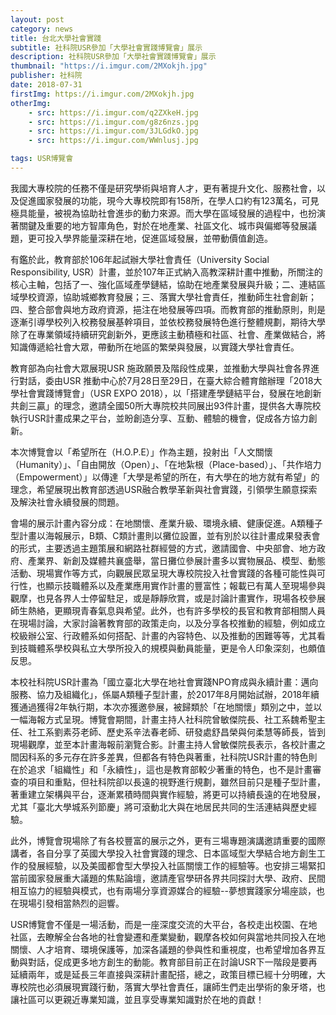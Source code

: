 ```yaml
---
layout: post
category: news
title: 台北大學社會實踐
subtitle: 社科院USR參加「大學社會實踐博覽會」展示
description: 社科院USR參加「大學社會實踐博覽會」展示
thumbnail: "https://i.imgur.com/2MXokjh.jpg"
publisher: 社科院
date: 2018-07-31 
firstImg: https://i.imgur.com/2MXokjh.jpg
otherImg:
    - src: https://i.imgur.com/q2ZXkeH.jpg
    - src: https://i.imgur.com/g8z6nzs.jpg
    - src: https://i.imgur.com/3JLGdkO.jpg
    - src: https://i.imgur.com/WWnlusj.jpg

tags: USR博覽會
---
```


我國大專校院的任務不僅是研究學術與培育人才，更有著提升文化、服務社會，以及促進國家發展的功能，現今大專校院即有158所，在學人口約有123萬名，可見極具能量，被視為協助社會進歩的動力來源。而大學在區域發展的過程中，也扮演著關鍵及重要的地方智庫角色，對於在地產業、社區文化、城市與偏鄉等發展議題，更可投入學界能量深耕在地，促進區域發展，並帶動價值創造。

有鑑於此，教育部於106年起試辦大學社會責任（University Social Responsibility, USR）計畫，並於107年正式納入高教深耕計畫中推動，所關注的核心主軸，包括了一、強化區域產學鏈結，協助在地產業發展與升級；二、連結區域學校資源，協助城鄉教育發展；三、落實大學社會責任，推動師生社會創新；四、整合部會與地方政府資源，挹注在地發展等四項。而教育部的推動原則，則是逐漸引導學校列入校務發展基幹項目，並依校務發展特色進行整體規劃，期待大學除了在專業領域持續研究創新外，更應該主動積極和社區、社會、產業做結合，將知識傳遞給社會大眾，帶動所在地區的繁榮與發展，以實踐大學社會責任。

教育部為向社會大眾展現USR 施政願景及階段性成果，並推動大學與社會各界進行對話，委由USR 推動中心於7月28日至29日，在臺大綜合體育館辦理「2018大學社會實踐博覽會」（USR EXPO 2018），以「搭建產學鏈結平台，發展在地創新共創三贏」的理念，邀請全國50所大專院校共同展出93件計畫，提供各大專院校執行USR計畫成果之平台，並盼創造分享、互動、體驗的機會，促成各方協力創新。

本次博覽會以「希望所在（H.O.P.E）」作為主題，投射出「人文關懷（Humanity）」、「自由開放（Open）」、「在地紮根（Place-based）」、「共作培力（Empowerment）」以傳達「大學是希望的所在，有大學在的地方就有希望」的理念，希望展現出教育部透過USR融合教學革新與社會實踐，引領學生願意探索及解決社會永續發展的問題。

會場的展示計畫內容分成：在地關懷、產業升級、環境永續、健康促進。A類種子型計畫以海報展示，B類、C類計畫則以攤位設置，並有別於以往計畫成果發表會的形式，主要透過主題策展和網路社群經營的方式，邀請國會、中央部會、地方政府、產業界、新創及媒體共襄盛舉，當日攤位參展計畫多以實物展品、模型、動態活動、現場實作等方式，向觀展民眾呈現大專校院投入社會實踐的各種可能性與可行性，也顯示技職體系以及產業應用實作計畫的豐富性；報載已有萬人至現場參與觀摩，也見各界人士停留駐足，或是靜靜欣賞，或是討論計畫實作，現場各校參展師生熱絡，更顯現青春氣息與希望。此外，也有許多學校的長官和教育部相關人員在現場討論，大家討論著教育部的政策走向，以及分享各校推動的經驗，例如成立校級辦公室、行政體系如何搭配、計畫的內容特色、以及推動的困難等等，尤其看到技職體系學校與私立大學所投入的規模與動員能量，更是令人印象深刻，也頗值反思。

本校社科院USR計畫為「國立臺北大學在地社會實踐NPO育成與永續計畫：邁向服務、協力及組織化」，係屬A類種子型計畫，於2017年8月開始試辦，2018年續獲通過獲得2年執行期，本次亦獲邀參展，被歸類於「在地關懷」類別之中，並以一幅海報方式呈現。博覽會期間，計畫主持人社科院曾敏傑院長、社工系魏希聖主任、社工系劉素芬老師、歷史系辛法春老師、研發處舒昌榮與何柔慧等師長，皆到現場觀摩，並至本計畫海報前瀏覽合影。計畫主持人曾敏傑院長表示，各校計畫之間因科系的多元存在許多差異，但都各有特色與著重，社科院USR計畫的特色則在於追求「組織性」和「永續性」，這也是教育部較少著重的特色，也不是計畫審查的項目和重點，但社科院卻以長遠的視野進行規劃，雖然目前只是種子型計畫，著重建立架構與平台，逐漸累積時間與實作經驗，將更可以持續長遠的在地發展，尤其「臺北大學城系列節慶」將可滾動北大與在地居民共同的生活連結與歷史經驗。

此外，博覽會現場除了有各校豐富的展示之外，更有三場專題演講邀請重要的國際講者，各自分享了英國大學投入社會實踐的理念、日本區域型大學結合地方創生工作的發展經驗，以及美國都會型大學投入社區關懷工作的經驗等。也安排三場緊扣當前國家發展重大議題的焦點論壇，邀請產官學研各界共同探討大學、政府、民間相互協力的經驗與模式，也有兩場分享資源媒合的經驗--夢想實踐家分場座談，也在現場引發相當熱烈的迴響。

USR博覽會不僅是一場活動，而是一座深度交流的大平台，各校走出校園、在地社區，去瞭解全台各地的社會變遷和產業變動，觀摩各校如何與當地共同投入在地關懷、人才培育、環境保護等，加深各議題的參與性和重視度，也希望增加各界互動與對話，促成更多地方創生的動能。教育部目前正在討論USR下一階段是要再延續兩年，或是延長三年直接與深耕計畫配搭，總之，政策目標已經十分明確，大專校院也必須展現實踐行動，落實大學社會責任，讓師生們走出學術的象牙塔，也讓社區可以更親近專業知識，並且享受專業知識對於在地的貢獻！

